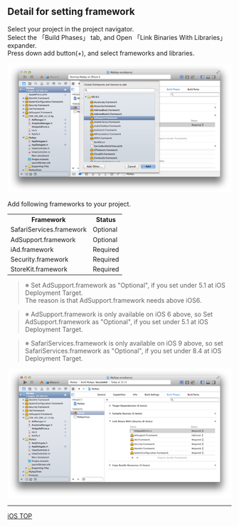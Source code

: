 ## Detail for setting framework

Select your project in the project navigator.<br>
Select the 「Build Phases」 tab, and Open 「Link Binaries With Libraries」 expander.<br>
Press down add button(+), and select frameworks and libraries.


![Framework setting 01](/lang/en/doc/integration/ios/config_framework/img01.png)

Add following frameworks to your project.

<table>
<tr><th>Framework</th><th>Status</th></tr>
<tr><td>SafariServices.framework</td><td>Optional</td></tr>
<tr><td>AdSupport.framework</td><td>Optional</td></tr>
<tr><td>iAd.framework </td><td>Required</td></tr>
<tr><td>Security.framework </td><td>Required </td></tr>
<tr><td>StoreKit.framework </td><td>Required </td></tr>
</table>

> ※ Set AdSupport.framework as "Optional", if you set under 5.1 at iOS Deployment Target.<br>The reason is that AdSupport.framework needs above iOS6.

> ※ AdSupport.framework is only available on iOS 6 above, so Set AdSupport.framework as "Optional", if you set under 5.1 at iOS Deployment Target.

> ※ SafariServices.framework is only available on iOS 9 above, so set SafariServices.framework as "Optional", if you set under 8.4 at iOS Deployment Target.

![Framework setting 02](/lang/en/doc/integration/ios/config_framework/img02.png)

---
[iOS TOP](/lang/en/doc/integration/ios/README.md)
